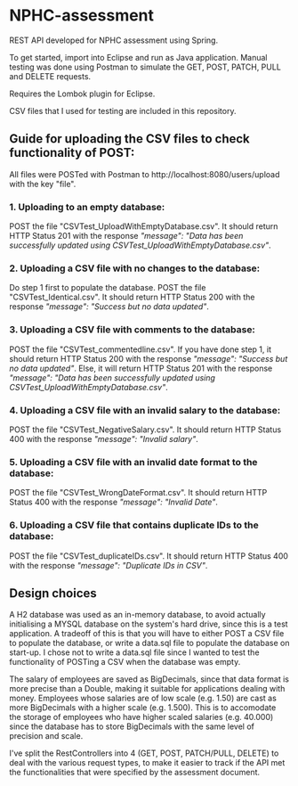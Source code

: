 # NPHC-assessment
REST API developed for NPHC assessment using Spring.

To get started, import into Eclipse and run as Java application. Manual testing was done using Postman to simulate the GET, POST, PATCH, PULL and DELETE requests.

Requires the Lombok plugin for Eclipse.


CSV files that I used for testing are included in this repository.

## Guide for uploading the CSV files to check functionality of POST:

All files were POSTed with Postman to http://localhost:8080/users/upload with the key "file".

### 1. Uploading to an empty database:
POST the file "CSVTest_UploadWithEmptyDatabase.csv". It should return HTTP Status 201 with the response *"message": "Data has been successfully updated using CSVTest_UploadWithEmptyDatabase.csv"*.

### 2. Uploading a CSV file with no changes to the database:
Do step 1 first to populate the database.
POST the file "CSVTest_Identical.csv". It should return HTTP Status 200 with the response *"message": "Success but no data updated"*.

### 3. Uploading a CSV file with comments to the database:
POST the file "CSVTest_commentedline.csv". If you have done step 1, it should return HTTP Status 200 with the response *"message": "Success but no data updated"*. Else, it will return HTTP Status 201 with the response *"message": "Data has been successfully updated using CSVTest_UploadWithEmptyDatabase.csv"*.

### 4. Uploading a CSV file with an invalid salary to the database:
POST the file "CSVTest_NegativeSalary.csv". It should return HTTP Status 400 with the response *"message": "Invalid salary"*.

### 5. Uploading a CSV file with an invalid date format to the database:
POST the file "CSVTest_WrongDateFormat.csv". It should return HTTP Status 400 with the response *"message": "Invalid Date"*.

### 6. Uploading a CSV file that contains duplicate IDs to the database:
POST the file "CSVTest_duplicateIDs.csv". It should return HTTP Status 400 with the response *"message": "Duplicate IDs in CSV"*.


## Design choices

A H2 database was used as an in-memory database, to avoid actually initialising a MYSQL database on the system's hard drive, since this is a test application. A tradeoff of this is that you will have to either POST a CSV file to populate the database, or write a data.sql file to populate the database on start-up. I chose not to write a data.sql file since I wanted to test the functionality of POSTing a CSV when the database was empty.

The salary of employees are saved as BigDecimals, since that data format is more precise than a Double, making it suitable for applications dealing with money. Employees whose salaries are of low scale (e.g. 1.50) are cast as more BigDecimals with a higher scale (e.g. 1.500). This is to accomodate the storage of employees who have higher scaled salaries (e.g. 40.000) since the database has to store BigDecimals with the same level of precision and scale.

I've split the RestControllers into 4 (GET, POST, PATCH/PULL, DELETE) to deal with the various request types, to make it easier to track if the API met the functionalities that were specified by the assessment document.
